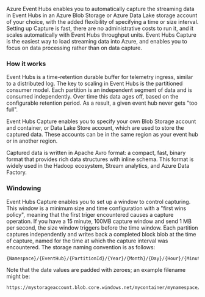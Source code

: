 Azure Event Hubs enables you to automatically capture the streaming data in Event Hubs in an Azure Blob Storage or Azure Data Lake storage account of your choice, with the added flexibility of specifying a time or size interval. Setting up Capture is fast, there are no administrative costs to run it, and it scales automatically with Event Hubs throughput units. Event Hubs Capture is the easiest way to load streaming data into Azure, and enables you to focus on data processing rather than on data capture. 

### How it works
Event Hubs is a time-retention durable buffer for telemetry ingress, similar to a distributed log. The key to scaling in Event Hubs is the partitioned consumer model. Each partition is an independent segment of data and is consumed independently. Over time this data ages off, based on the configurable retention period. As a result, a given event hub never gets "too full". 

Event Hubs Capture enables you to specify your own Blob Storage account and container, or Data Lake Store account, which are used to store the captured data. These accounts can be in the same region as your event hub or in another region. 

Captured data is written in Apache Avro format: a compact, fast, binary format that provides rich data structures with inline schema. This format is widely used in the Hadoop ecosystem, Stream analytics, and Azure Data Factory. 

### Windowing
Event Hubs Capture enables you to set up a window to control capturing. This window is a minimum size and time configuration with a "first wins policy", meaning that the first triger encountered causes a capture operation. If you have a 15 minute, 100MB capture window and send 1 MB per second, the size window triggers before the time window. Each partition captures independently and writes back a completed block blob at the time of capture, named for the time at which the capture interval was encountered. The storage naming convention is as follows:
```
{Namespace}/{EventHub}/{PartitionId}/{Year}/{Month}/{Day}/{Hour}/{Minute}/{Second}
```
Note that the date values are padded with zeroes; an example filename might be:
```
https://mystorageaccount.blob.core.windows.net/mycontainer/mynamespace/myeventhub/0/2017/12/08/03/03/17.avro
```